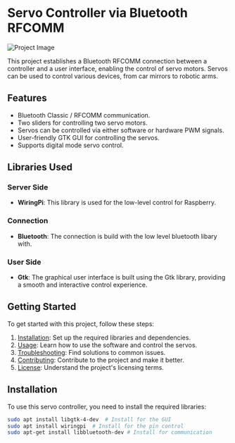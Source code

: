 # Servo Controller via Bluetooth RFCOMM

![Project Image](your_project_image.png)

This project establishes a Bluetooth RFCOMM connection between a controller and a user interface, enabling the control of servo motors. Servos can be used to control various devices, from car mirrors to robotic arms.

## Features

- Bluetooth Classic / RFCOMM communication.
- Two sliders for controlling two servo motors.
- Servos can be controlled via either software or hardware PWM signals.
- User-friendly GTK GUI for controlling the servos.
- Supports digital mode servo control.

## Libraries Used

### Server Side
- **WiringPi**: This library is used for the low-level control for Raspberry.

### Connection
- **Bluetooth**: The connection is build with the low level bluetooth libary with.

### User Side
- **Gtk**: The graphical user interface is built using the Gtk library, providing a smooth and interactive control experience.

## Getting Started

To get started with this project, follow these steps:

1. [Installation](#installation): Set up the required libraries and dependencies.
2. [Usage](#usage): Learn how to use the software and control the servos.
3. [Troubleshooting](#troubleshooting): Find solutions to common issues.
4. [Contributing](#contributing): Contribute to the project and make it better.
5. [License](#license): Understand the project's licensing terms.

## Installation

To use this servo controller, you need to install the required libraries:

```bash
sudo apt install libgtk-4-dev  # Install for the GUI
sudo apt install wiringpi  # Install for the pin control
sudo apt-get install libbluetooth-dev # Install for communication
 